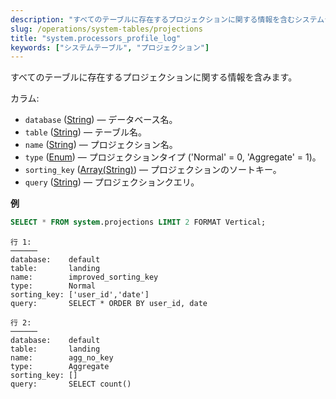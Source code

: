 ```yaml
---
description: "すべてのテーブルに存在するプロジェクションに関する情報を含むシステムテーブル。"
slug: /operations/system-tables/projections
title: "system.processors_profile_log"
keywords: ["システムテーブル", "プロジェクション"]
---
```


すべてのテーブルに存在するプロジェクションに関する情報を含みます。

カラム:

- `database` ([String](../../sql-reference/data-types/string.md)) — データベース名。
- `table` ([String](../../sql-reference/data-types/string.md)) — テーブル名。
- `name` ([String](../../sql-reference/data-types/string.md)) — プロジェクション名。
- `type` ([Enum](../../sql-reference/data-types/enum.md)) — プロジェクションタイプ ('Normal' = 0, 'Aggregate' = 1)。
- `sorting_key` ([Array(String)](../../sql-reference/data-types/array.md)) — プロジェクションのソートキー。
- `query` ([String](../../sql-reference/data-types/string.md)) — プロジェクションクエリ。

**例**

```sql
SELECT * FROM system.projections LIMIT 2 FORMAT Vertical;
```

```text
行 1:
──────
database:    default
table:       landing
name:        improved_sorting_key
type:        Normal
sorting_key: ['user_id','date']
query:       SELECT * ORDER BY user_id, date

行 2:
──────
database:    default
table:       landing
name:        agg_no_key
type:        Aggregate
sorting_key: []
query:       SELECT count()
```
